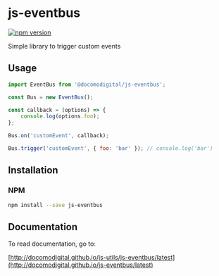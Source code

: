 # js-eventbus

[![npm version](https://badge.fury.io/js/%40docomodigital%2Fjs-eventbus.svg)](https://badge.fury.io/js/%40docomodigital%2Fjs-eventbus)

Simple library to trigger custom events

## Usage
```javascript
import EventBus from '@docomodigital/js-eventbus';

const Bus = new EventBus();

const callback = (options) => {
    console.log(options.foo);
};

Bus.on('customEvent', callback);

Bus.trigger('customEvent', { foo: 'bar' }); // console.log('bar')
```

## Installation

### NPM
```bash
npm install --save js-eventbus
```

## Documentation

To read documentation, go to:

[http://docomodigital.github.io/js-utils/js-eventbus/latest](http://docomodigital.github.io/js-eventbus/latest)
